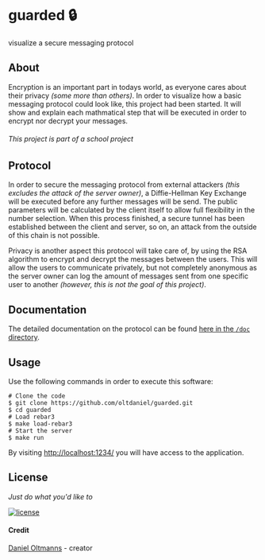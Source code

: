 # guarded :lock:

visualize a secure messaging protocol

## About

Encryption is an important part in todays world, as everyone cares about their
privacy _(some more than others)_. In order to visualize how a basic messaging
protocol could look like, this project had been started. It will show and
explain each mathmatical step that will be executed in order to encrypt nor
decrypt your messages.

###### This project is part of a school project

## Protocol

In order to secure the messaging protocol from external attackers _(this excludes the attack of the server owner)_, a Diffie-Hellman Key Exchange will be executed before any further messages will be send. The public parameters will be calculated by the client itself to allow full flexibility in the number selection. When this process finished, a secure tunnel has been established between the client and server, so on, an attack from the outside of this chain is not possible.


Privacy is another aspect this protocol will take care of, by using the RSA algorithm to encrypt and decrypt the messages between the users. This will allow the users to communicate privately, but not completely anonymous as the server owner can log the amount of messages sent from one specific user to another _(however, this is not the goal of this project)_.

## Documentation

The detailed documentation on the protocol can be found [here in the `/doc` directory](https://github.com/oltdaniel/guarded/tree/master/doc/README.md).

## Usage

Use the following commands in order to execute this software:

```shell
# Clone the code
$ git clone https://github.com/oltdaniel/guarded.git
$ cd guarded
# Load rebar3
$ make load-rebar3
# Start the server
$ make run
```

By visiting [http://localhost:1234/](http://127.0.0.1:1234) you will have
access to the application.

## License

_Just do what you'd like to_

[![license](https://img.shields.io/badge/license-MIT-blue.svg)](https://github.com/oltdaniel/guarded/blob/master/LICENSE)

#### Credit

[Daniel Oltmanns](https://github.com/oltdaniel) - creator
